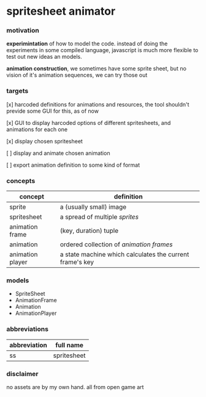 spritesheet animator
====================

### motivation

__experimintation__ of how to model the code. instead of doing the experiments in some compiled language, javascript is much more flexible to test out new ideas an models.

__animation construction__, we sometimes have some sprite sheet, but no vision of it's animation sequences, we can try those out

### targets

[x] harcoded definitions for animations and resources, the tool shouldn't previde some GUI for this, as of now

[x] GUI to display harcoded options of different spritesheets, and animations for each one

[x] display chosen spritesheet

[ ] display and animate chosen animation

[ ] export animation definition to some kind of format

### concepts

concept|definition|
-------|----------|
sprite|a (usually small) image|
spritesheet|a spread of multiple _sprites_
animation frame|(key, duration) tuple
animation|ordered collection of _animation frames_
animation player|a state machine which calculates the current frame's key

### models

- SpriteSheet
- AnimationFrame
- Animation
- AnimationPlayer


### abbreviations

abbreviation|full name|
------------|---------|
ss|spritesheet|

### disclaimer

no assets are by my own hand. all from open game art
